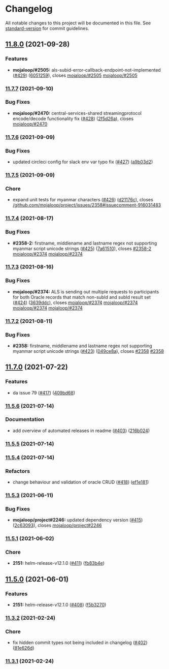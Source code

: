 # Changelog

All notable changes to this project will be documented in this file. See [standard-version](https://github.com/conventional-changelog/standard-version) for commit guidelines.

## [11.8.0](https://github.com/mojaloop/account-lookup-service/compare/v11.7.7...v11.8.0) (2021-09-28)


### Features

* **mojaloop/#2505:** als-subid-error-callback-endpoint-not-implemented ([#429](https://github.com/mojaloop/account-lookup-service/issues/429)) ([6051259](https://github.com/mojaloop/account-lookup-service/commit/605125925a5e181677fd357caf5605895b4b42a6)), closes [mojaloop/#2505](https://github.com/mojaloop/account-lookup-service/issues/2505) [mojaloop/#2505](https://github.com/mojaloop/account-lookup-service/issues/2505)

### [11.7.7](https://github.com/mojaloop/account-lookup-service/compare/v11.7.6...v11.7.7) (2021-09-10)


### Bug Fixes

* **mojaloop/#2470:** central-services-shared streamingprotocol encode/decode functionality fix ([#428](https://github.com/mojaloop/account-lookup-service/issues/428)) ([2f5d26a](https://github.com/mojaloop/account-lookup-service/commit/2f5d26a094a329c20fa2b83d569a9e90f6474f89)), closes [mojaloop/#2470](https://github.com/mojaloop/account-lookup-service/issues/2470)

### [11.7.6](https://github.com/mojaloop/account-lookup-service/compare/v11.7.5...v11.7.6) (2021-09-09)


### Bug Fixes

* updated circleci config for slack env var typo fix ([#427](https://github.com/mojaloop/account-lookup-service/issues/427)) ([a9b03d2](https://github.com/mojaloop/account-lookup-service/commit/a9b03d2a02c04d4c7f2555b967d864c5fff49dfe))

### [11.7.5](https://github.com/mojaloop/account-lookup-service/compare/v11.7.4...v11.7.5) (2021-09-09)


### Chore

* expand unit tests for myanmar characters ([#426](https://github.com/mojaloop/account-lookup-service/issues/426)) ([d21176c](https://github.com/mojaloop/account-lookup-service/commit/d21176c452a2f17cdbcb0ef57706351fd2f98567)), closes [/github.com/mojaloop/project/issues/2358#issuecomment-916031483](https://github.com/mojaloop//github.com/mojaloop/project/issues/2358/issues/issuecomment-916031483)

### [11.7.4](https://github.com/mojaloop/account-lookup-service/compare/v11.7.3...v11.7.4) (2021-08-17)


### Bug Fixes

* **#2358-2:** firstname, middlename and lastname regex not supporting myanmar script unicode strings ([#425](https://github.com/mojaloop/account-lookup-service/issues/425)) ([7a61510](https://github.com/mojaloop/account-lookup-service/commit/7a61510be1a5fdcaf812d0ff059cedae112a4b79)), closes [#2358-2](https://github.com/mojaloop/account-lookup-service/issues/2358-2) [mojaloop/#2374](https://github.com/mojaloop/account-lookup-service/issues/2374) [mojaloop/#2374](https://github.com/mojaloop/account-lookup-service/issues/2374)

### [11.7.3](https://github.com/mojaloop/account-lookup-service/compare/v11.7.2...v11.7.3) (2021-08-16)


### Bug Fixes

* **mojaloop/#2374:** ALS is sending out multiple requests to participants for both Oracle records that match non-subId and subId result set ([#424](https://github.com/mojaloop/account-lookup-service/issues/424)) ([3639ddc](https://github.com/mojaloop/account-lookup-service/commit/3639ddcc692abb0fbf835bfd879cf99bfa2556f3)), closes [mojaloop/#2374](https://github.com/mojaloop/account-lookup-service/issues/2374) [mojaloop/#2374](https://github.com/mojaloop/account-lookup-service/issues/2374) [mojaloop/#2374](https://github.com/mojaloop/account-lookup-service/issues/2374) [mojaloop/#2374](https://github.com/mojaloop/account-lookup-service/issues/2374)

### [11.7.2](https://github.com/mojaloop/account-lookup-service/compare/v11.7.0...v11.7.2) (2021-08-11)


### Bug Fixes

* **#2358:** firstname, middlename and lastname regex not supporting myanmar script unicode strings ([#423](https://github.com/mojaloop/account-lookup-service/issues/423)) ([049ce8a](https://github.com/mojaloop/account-lookup-service/commit/049ce8ab296d9eb44825c9cd0f7e7b3bd69d279c)), closes [#2358](https://github.com/mojaloop/account-lookup-service/issues/2358) [#2358](https://github.com/mojaloop/account-lookup-service/issues/2358)

## [11.7.0](https://github.com/mojaloop/account-lookup-service/compare/v11.5.6...v11.7.0) (2021-07-22)


### Features

* da issue 79 ([#417](https://github.com/mojaloop/account-lookup-service/issues/417)) ([409bd68](https://github.com/mojaloop/account-lookup-service/commit/409bd68176728f560e6216ac9ff1dbf99d0db6cc))

### [11.5.6](https://github.com/mojaloop/account-lookup-service/compare/v11.5.5...v11.5.6) (2021-07-14)


### Documentation

* add overview of automated releases in readme ([#403](https://github.com/mojaloop/account-lookup-service/issues/403)) ([216b024](https://github.com/mojaloop/account-lookup-service/commit/216b0241cb8afe7b6eddc84f612127039445591a))

### [11.5.5](https://github.com/mojaloop/account-lookup-service/compare/v11.5.4...v11.5.5) (2021-07-14)

### [11.5.4](https://github.com/mojaloop/account-lookup-service/compare/v11.5.3...v11.5.4) (2021-07-14)


### Refactors

* change behaviour and validation of oracle CRUD ([#418](https://github.com/mojaloop/account-lookup-service/issues/418)) ([ef1e181](https://github.com/mojaloop/account-lookup-service/commit/ef1e1813d35bcff158e82a713a2e04ecd5e1baa5))

### [11.5.3](https://github.com/mojaloop/account-lookup-service/compare/v11.5.1...v11.5.3) (2021-06-11)


### Bug Fixes

* **mojaloop/project#2246:** updated dependency version ([#415](https://github.com/mojaloop/account-lookup-service/issues/415)) ([2c63093](https://github.com/mojaloop/account-lookup-service/commit/2c6309321c46744b8ae85d123cd5c65bca9bf70c)), closes [mojaloop/project#2246](https://github.com/mojaloop/project/issues/2246)

### [11.5.1](https://github.com/mojaloop/account-lookup-service/compare/v11.5.0...v11.5.1) (2021-06-02)


### Chore

* **2151:** helm-release-v12.1.0 ([#411](https://github.com/mojaloop/account-lookup-service/issues/411)) ([fb83b4e](https://github.com/mojaloop/account-lookup-service/commit/fb83b4e1d2bc9de63b58ec3a6f544c871ff13c63))

## [11.5.0](https://github.com/mojaloop/account-lookup-service/compare/v11.3.2...v11.5.0) (2021-06-01)


### Features

* **2151:** helm-release-v12.1.0 ([#408](https://github.com/mojaloop/account-lookup-service/issues/408)) ([f5b3270](https://github.com/mojaloop/account-lookup-service/commit/f5b32700ed981e1a2ad3e6ce25d365dafc0889b8))

### [11.3.2](https://github.com/mojaloop/account-lookup-service/compare/v11.3.1...v11.3.2) (2021-02-24)


### Chore

* fix hidden commit types not being included in changelog ([#402](https://github.com/mojaloop/account-lookup-service/issues/402)) ([81e626d](https://github.com/mojaloop/account-lookup-service/commit/81e626d8493a7f8b5a5687b7ffaea3ae34b8ef38))

### [11.3.1](https://github.com/mojaloop/account-lookup-service/compare/v11.3.0...v11.3.1) (2021-02-24)
